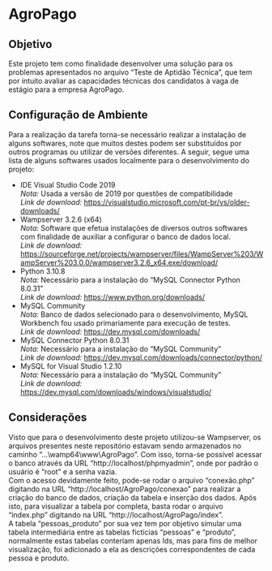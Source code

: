 # AgroPago

## Objetivo
  Este projeto tem como finalidade desenvolver uma solução para os problemas apresentados no arquivo “Teste de Aptidão Técnica”, que tem por intuito avaliar as capacidades técnicas dos candidatos à vaga de estágio para a empresa AgroPago.

## Configuração de Ambiente
Para a realização da tarefa torna-se necessário realizar a instalação de alguns softwares, note que muitos destes podem ser substituídos por outros programas ou utilizar de versões diferentes. A seguir, segue uma lista de alguns softwares usados localmente para o desenvolvimento do projeto:
	<ul>
	<li>IDE Visual Studio Code 2019 <br />
		*Nota:* Usada a versão de 2019 por questões de compatibilidade <br />
		*Link de download:* https://visualstudio.microsoft.com/pt-br/vs/older-downloads/ </li>
	<li>Wampserver 3.2.6 (x64) <br />
		*Nota:* Software que efetua instalações de diversos outros softwares com finalidade de auxiliar a configurar o banco de dados local. <br />
		*Link de download:* https://sourceforge.net/projects/wampserver/files/WampServer%203/WampServer%203.0.0/wampserver3.2.6_x64.exe/download/ </li>
	<li>Python 3.10.8 <br />
		*Nota:* Necessário para a instalação do “MySQL Connector Python 8.0.31” <br />
		*Link de download:* https://www.python.org/downloads/ </li>
	<li>MySQL Community <br />
		*Nota:* Banco de dados selecionado para o desenvolvimento, MySQL Workbench fou usado primariamente para execução de testes. <br />
		*Link de download:* https://dev.mysql.com/downloads/ </li>
	<li>MySQL Connector Python 8.0.31 <br />
		*Nota:* Necessário para a instalação do “MySQL Community” <br />
		*Link de download:* https://dev.mysql.com/downloads/connector/python/ </li>
	<li>MySQL for Visual Studio 1.2.10 <br />
		*Nota:* Necessário para a instalação do “MySQL Community” <br />
		*Link de download:* https://dev.mysql.com/downloads/windows/visualstudio/ </li>
  </ul>

## Considerações
Visto que para o desenvolvimento deste projeto utilizou-se Wampserver, os arquivos presentes neste repositório estavam sendo armazenados no caminho “...\wamp64\www\AgroPago”. Com isso, torna-se possível acessar o banco através da URL “http://localhost/phpmyadmin”, onde por padrão o usuário é “root” e a senha vazia. <br />
Com o acesso devidamente feito, pode-se rodar o arquivo “conexão.php” digitando na URL “http://localhost/AgroPago/conexao” para realizar a criação do banco de dados, criação da tabela e inserção dos dados. Após isto, para visualizar a tabela por completa, basta rodar o arquivo “index.php” digitando na URL “http://localhost/AgroPago/index”. <br />
A tabela “pessoas_produto” por sua vez tem por objetivo simular uma tabela intermediária entre as tabelas fictícias “pessoas” e “produto”, normalmente estas tabelas conteriam apenas Ids, mas para fins de melhor visualização, foi adicionado a ela as descrições correspondentes de cada pessoa e produto.
